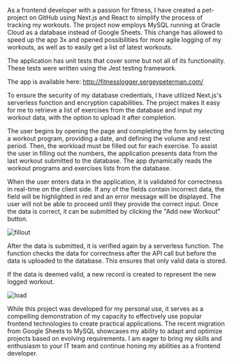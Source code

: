 As a frontend developer with a passion for fitness, I have created a pet-project on GitHub using Next.js and React to simplify the process of tracking my workouts. The project now employs MySQL running at Oracle Cloud as a database instead of Google Sheets. This change has allowed to speed up the app 3x and opened possibilities for more agile logging of my workouts, as well as to easily get a list of latest workouts.

The application has unit tests that cover some but not all of its functionality. These tests were written using the Jest testing framework. 

The app is available here:
http://fitnesslogger.sergeypeterman.com/

To ensure the security of my database credentials, I have utilized Next.js's serverless function and encryption capabilities. The project makes it easy for me to retrieve a list of exercises from the database and input my workout data, with the option to upload it after completion.

The user begins by opening the page and completing the form by selecting a workout program, providing a date, and defining the volume and rest period. Then, the workload must be filled out for each exercise. To assist the user in filling out the numbers, the application presents data from the last workout submitted to the database. The app dynamically reads the workout programs and exercises lists from the database.

When the user enters data in the application, it is validated for correctness in real-time on the client side. If any of the fields contain incorrect data, the field will be highlighted in red and an error message will be displayed. The user will not be able to proceed until they provide the correct input. Once the data is correct, it can be submitted by clicking the "Add new Workout" button.

![fillout](https://user-images.githubusercontent.com/112394347/235788718-40e450f0-6376-4ded-a395-909edf2a939d.gif)

After the data is submitted, it is verified again by a serverless function. The function checks the data for correctness after the API call but before the data is uploaded to the database. This ensures that only valid data is stored.

If the data is deemed valid, a new record is created to represent the new logged workout.

![load](https://user-images.githubusercontent.com/112394347/235788748-a649f29f-dd71-462a-8122-c9b2c1a9c19a.gif)

While this project was developed for my personal use, it serves as a compelling demonstration of my capacity to effectively use popular frontend technologies to create practical applications. The recent migration from Google Sheets to MySQL showcases my ability to adapt and optimize projects based on evolving requirements. I am eager to bring my skills and enthusiasm to your IT team and continue honing my abilities as a frontend developer.
